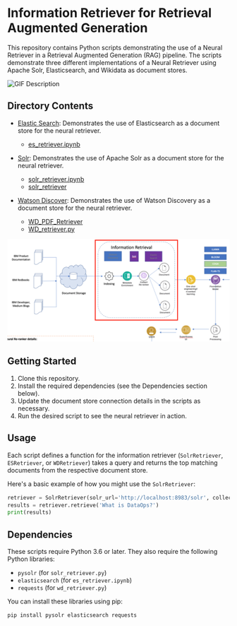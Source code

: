 # Information Retriever for Retrieval Augmented Generation

This repository contains Python scripts demonstrating the use of a Neural Retriever in a Retrieval Augmented Generation (RAG) pipeline. The scripts demonstrate three different implementations of a Neural Retriever using Apache Solr, Elasticsearch, and Wikidata as document stores.

<img src="https://media.giphy.com/media/v1.Y2lkPTc5MGI3NjExZnZzeG44YnFpN2MxcXplanl4eW55Z3Z3M2cxbmp3b3pwbGMwMnAwYiZlcD12MV9pbnRlcm5hbF9naWZfYnlfaWQmY3Q9Zw/yGYB0PVsv0ihHHFE0i/giphy.gif" alt="GIF Description" width="500" height="300">

## Directory Contents

- [Elastic Search](../2.%20Neural%20Retriever/ElasticSearch/): Demonstrates the use of Elasticsearch as a document store for the neural retriever.
    - [es_retriever.ipynb](../2.%20Neural%20Retriever/ElasticSearch/elastic_retriever.ipynb)
- [Solr](../2.%20Neural%20Retriever/Solr/): Demonstrates the use of Apache Solr as a document store for the neural retriever.
    - [solr_retriever.ipynb](../2.%20Neural%20Retriever/Solr/solr_retriever.ipynb)
    - [solr_retriever](../2.%20Neural%20Retriever/Solr/solr_retriever.py)

- [Watson Discover](../2.%20Neural%20Retriever/Watson%20Discovery/): Demonstrates the use of Watson Discovery as a document store for the neural retriever.
    - [WD_PDF_Retriever](../2.%20Neural%20Retriever/Watson%20Discovery/WD_PDF_Retriever.py)
    - [WD_retriever.py](../2.%20Neural%20Retriever/Watson%20Discovery/WD_retriever.py)

![Retriever](./Screenshots/retriever.png)

## Getting Started

1. Clone this repository.
2. Install the required dependencies (see the Dependencies section below).
3. Update the document store connection details in the scripts as necessary.
4. Run the desired script to see the neural retriever in action.

## Usage

Each script defines a function for the information retriever (`SolrRetriever`, `ESRetriever`, or `WDRetriever`) takes a query and returns the top matching documents from the respective document store.

Here's a basic example of how you might use the `SolrRetriever`:

```python
retriever = SolrRetriever(solr_url='http://localhost:8983/solr', collection_name='my_collection')
results = retriever.retrieve('What is DataOps?')
print(results)
```

## Dependencies

These scripts require Python 3.6 or later. They also require the following Python libraries:

- `pysolr` (for `solr_retriever.py`)
- `elasticsearch` (for `es_retriever.ipynb`)
- `requests` (for `wd_retriever.py`)

You can install these libraries using pip:

```
pip install pysolr elasticsearch requests
```
